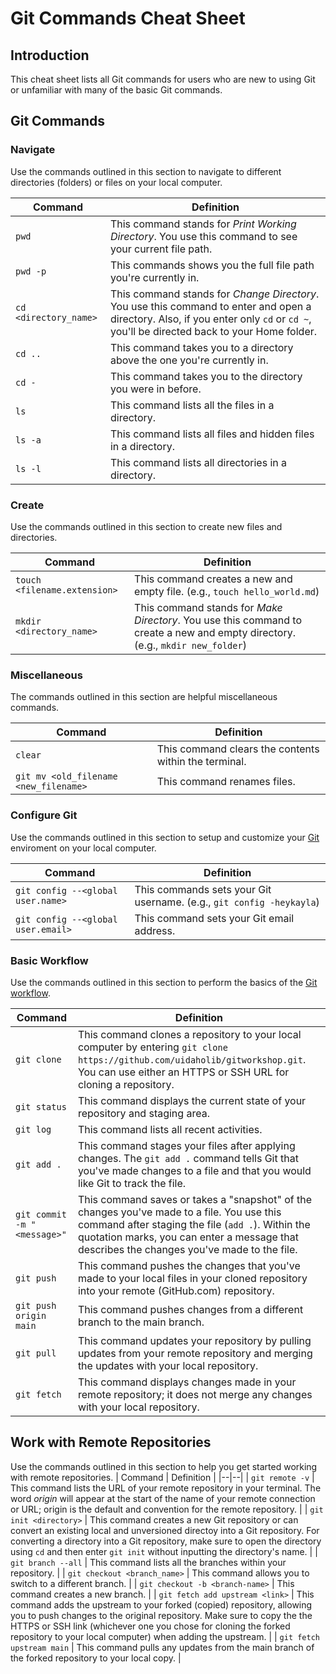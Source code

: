 # Git Commands Cheat Sheet

## Introduction

This cheat sheet lists all Git commands for users who are new to using Git or unfamiliar with many of the basic Git commands.

## Git Commands

### Navigate

Use the commands outlined in this section to navigate to different directories (folders) or files on your local computer.

| Command               | Definition                                                                                                                                                                           |
| --------------------- | ------------------------------------------------------------------------------------------------------------------------------------------------------------------------------------ |
| `pwd`                 | This command stands for _Print Working Directory_. You use this command to see your current file path.                                                                               |
| `pwd -p`              | This commands shows you the full file path you're currently in.                                                                                                                      |
| `cd <directory_name>` | This command stands for _Change Directory_. You use this command to enter and open a directory. Also, if you enter only `cd` or `cd ~`, you'll be directed back to your Home folder. |
| `cd ..`               | This command takes you to a directory above the one you're currently in.                                                                                                             |
| `cd -`                | This command takes you to the directory you were in before.                                                                                                                          |
| `ls`                  | This command lists all the files in a directory.                                                                                                                                     |
| `ls -a`               | This command lists all files and hidden files in a directory.                                                                                                                        |
| `ls -l`               | This command lists all directories in a directory.                                                                                                                                   |

### Create

Use the commands outlined in this section to create new files and directories.

| Command                      | Definition                                                                                                                     |
| ---------------------------- | ------------------------------------------------------------------------------------------------------------------------------ |
| `touch <filename.extension>` | This command creates a new and empty file. (e.g., `touch hello_world.md`)                                                      |
| `mkdir <directory_name>`     | This command stands for _Make Directory_. You use this command to create a new and empty directory. (e.g., `mkdir new_folder`) |

### Miscellaneous

The commands outlined in this section are helpful miscellaneous commands.

| Command                               | Definition                                            |
| ------------------------------------- | ----------------------------------------------------- |
| `clear`                               | This command clears the contents within the terminal. |
| `git mv <old_filename <new_filename>` | This command renames files.                           |

### Configure Git

Use the commands outlined in this section to setup and customize your [Git](https://git-scm.com/book/en/v2/Getting-Started-First-Time-Git-Setup) enviroment on your local computer.

| Command                            | Definition                                                           |
| ---------------------------------- | -------------------------------------------------------------------- |
| `git config --<global user.name>`  | This commands sets your Git username. (e.g., `git config -heykayla`) |
| `git config --<global user.email>` | This command sets your Git email address.                            |

### Basic Workflow

Use the commands outlined in this section to perform the basics of the [Git workflow](https://uidaholib.github.io/get-git/3workflow.html).

| Command                     | Definition                                                                                                                                                                                                                                    |
| --------------------------- | --------------------------------------------------------------------------------------------------------------------------------------------------------------------------------------------------------------------------------------------- |
| `git clone`                 | This command clones a repository to your local computer by entering `git clone https://github.com/uidaholib/gitworkshop.git`. You can use either an HTTPS or SSH URL for cloning a repository.                                                |
| `git status`                | This command displays the current state of your repository and staging area.                                                                                                                                                                  |
| `git log`                   | This command lists all recent activities.                                                                                                                                                                                                     |
| `git add .`                 | This command stages your files after applying changes. The `git add .` command tells Git that you've made changes to a file and that you would like Git to track the file.                                                                    |
| `git commit -m "<message>"` | This command saves or takes a "snapshot" of the changes you've made to a file. You use this command after staging the file (`add .`). Within the quotation marks, you can enter a message that describes the changes you've made to the file. |
| `git push`                  | This command pushes the changes that you've made to your local files in your cloned repository into your remote (GitHub.com) repository.                                                                                                      |
| `git push origin main`      | This command pushes changes from a different branch to the main branch.                                                                                                                                                                       |
| `git pull`                  | This command updates your repository by pulling updates from your remote repository and merging the updates with your local repository.                                                                                                       |
| `git fetch`                 | This command displays changes made in your remote repository; it does not merge any changes with your local repository.                                                                                                                       |

## Work with Remote Repositories

Use the commands outlined in this section to help you get started working with remote repositories.
| Command | Definition |
|--|--|
| `git remote -v` | This command lists the URL of your remote repository in your terminal. The word _origin_ will appear at the start of the name of your remote connection or URL; origin is the default and convention for the remote repository. |
| `git init <directory>` | This command creates a new Git repository or can convert an existing local and unversioned directoy into a Git repository. For converting a directory into a Git repository, make sure to open the directory using `cd` and then enter `git init` without inputting the directory's name. |
| `git branch --all` | This command lists all the branches within your repository. |
| `git checkout <branch_name>` | This command allows you to switch to a different branch. |
| `git checkout -b <branch-name>` | This command creates a new branch. |
| `git fetch add upstream <link>` | This command adds the upstream to your forked (copied) repository, allowing you to push changes to the original repository. Make sure to copy the the HTTPS or SSH link (whichever one you chose for cloning the forked repository to your local computer) when adding the upstream. |
| `git fetch upstream main` | This command pulls any updates from the main branch of the forked repository to your local copy. |
